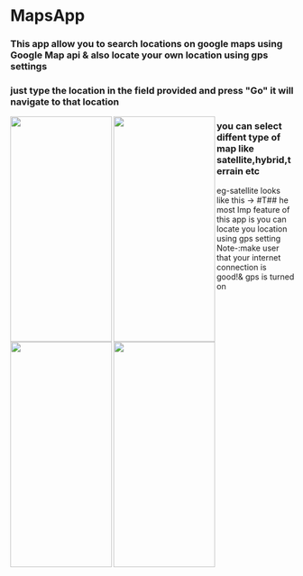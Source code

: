 # MapsApp
### This app allow you to search locations on google maps using Google Map api & also locate your own location using gps settings
### just type the location in the field provided and press "Go" it will navigate to that location
<a href="url"><img src="https://cloud.githubusercontent.com/assets/22947683/21282030/2d993b2e-c3a6-11e6-99a2-479ef4eb431f.jpeg" align="left" height="400" width="180" ></a>
<a href="url1"><img src="https://cloud.githubusercontent.com/assets/22947683/21282027/2850cf38-c3a6-11e6-9cd4-b5610daf3be9.jpeg" align="left" height="400" width="180" ></a>
### you can select diffent type of map like satellite,hybrid,terrain etc
eg-satellite looks like this ->
<a href="url11"><img src="https://cloud.githubusercontent.com/assets/22947683/21282028/2bc73094-c3a6-11e6-840f-7a22e8e3d3e8.jpeg" align="left" height="400" width="180" ></a>
#T## he most Imp feature of this app is you can locate you location using gps setting Note-:make user that your internet connection is good!& gps is turned on
<a href="url111"><img src="https://cloud.githubusercontent.com/assets/22947683/21282031/2daca9c0-c3a6-11e6-943f-325fc8644141.jpeg" align="left" height="400" width="180" ></a>
